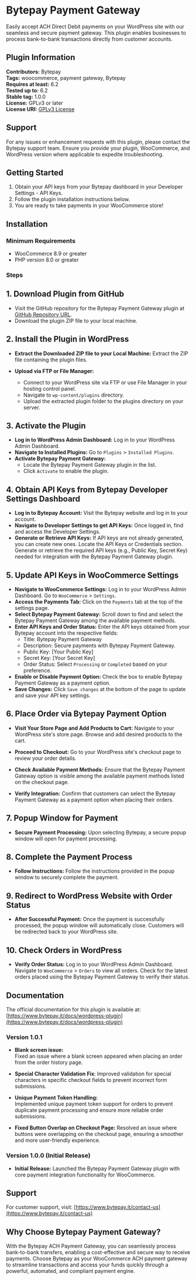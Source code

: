 # Bytepay Payment Gateway

Easily accept ACH Direct Debit payments on your WordPress site with our seamless and secure payment gateway. This plugin enables businesses to process bank-to-bank transactions directly from customer accounts.

## Plugin Information

**Contributors:** Bytepay  
**Tags:** woocommerce, payment gateway, Bytepay  
**Requires at least:** 6.2  
**Tested up to:** 6.2  
**Stable tag:** 1.0.0  
**License:** GPLv3 or later  
**License URI:** [GPLv3 License](https://www.gnu.org/licenses/gpl-3.0.html)

## Support

For any issues or enhancement requests with this plugin, please contact the Bytepay support team. Ensure you provide your plugin, WooCommerce, and WordPress version where applicable to expedite troubleshooting.

## Getting Started

1. Obtain your API keys from your Bytepay dashboard in your Developer Settings - API Keys.
2. Follow the plugin installation instructions below.
3. You are ready to take payments in your WooCommerce store!

## Installation

### Minimum Requirements

- WooCommerce 8.9 or greater
- PHP version 8.0 or greater

### Steps

## 1. Download Plugin from GitHub

- Visit the GitHub repository for the Bytepay Payment Gateway plugin at [GitHub Repository URL](https://github.com/bytepay-it/bytepay-payment-gateway.git).
- Download the plugin ZIP file to your local machine.

## 2. Install the Plugin in WordPress

- **Extract the Downloaded ZIP file to your Local Machine:**
  Extract the ZIP file containing the plugin files.

- **Upload via FTP or File Manager:**
  - Connect to your WordPress site via FTP or use File Manager in your hosting control panel.
  - Navigate to `wp-content/plugins` directory.
  - Upload the extracted plugin folder to the plugins directory on your server.

## 3. Activate the Plugin

- **Log in to WordPress Admin Dashboard:**
  Log in to your WordPress Admin Dashboard.
- **Navigate to Installed Plugins:**
  Go to `Plugins` > `Installed Plugins`.
- **Activate Bytepay Payment Gateway:**
  - Locate the Bytepay Payment Gateway plugin in the list.
  - Click `Activate` to enable the plugin.

## 4. Obtain API Keys from Bytepay Developer Settings Dashboard

- **Log in to Bytepay Account:**
  Visit the Bytepay website and log in to your account.
- **Navigate to Developer Settings to get API Keys:**
  Once logged in, find and access the Developer Settings.
- **Generate or Retrieve API Keys:**
  If API keys are not already generated, you can create new ones.
  Locate the API Keys or Credentials section.
  Generate or retrieve the required API keys (e.g., Public Key, Secret Key) needed for integration with the Bytepay Payment Gateway plugin.

## 5. Update API Keys in WooCommerce Settings

- **Navigate to WooCommerce Settings:**
  Log in to your WordPress Admin Dashboard.
  Go to `WooCommerce` > `Settings`.
- **Access the Payments Tab:**
  Click on the `Payments` tab at the top of the settings page.
- **Select Bytepay Payment Gateway:**
  Scroll down to find and select the Bytepay Payment Gateway among the available payment methods.
- **Enter API Keys and Order Status:**
  Enter the API keys obtained from your Bytepay account into the respective fields:
  - Title: Bytepay Payment Gateway
  - Description: Secure payments with Bytepay Payment Gateway.
  - Public Key: [Your Public Key]
  - Secret Key: [Your Secret Key]
  - Order Status: Select `Processing` or `Completed` based on your preference.
- **Enable or Disable Payment Option:**
  Check the box to enable Bytepay Payment Gateway as a payment option.
- **Save Changes:**
  Click `Save changes` at the bottom of the page to update and save your API key settings.

## 6. Place Order via Bytepay Payment Option

- **Visit Your Store Page and Add Products to Cart:**
  Navigate to your WordPress site's store page.
  Browse and add desired products to the cart.

- **Proceed to Checkout:**
  Go to your WordPress site's checkout page to review your order details.

- **Check Available Payment Methods:**
  Ensure that the Bytepay Payment Gateway option is visible among the available payment methods listed on the checkout page.

- **Verify Integration:**
  Confirm that customers can select the Bytepay Payment Gateway as a payment option when placing their orders.

## 7. Popup Window for Payment

- **Secure Payment Processing:**
  Upon selecting Bytepay, a secure popup window will open for payment processing.

## 8. Complete the Payment Process

- **Follow Instructions:**
  Follow the instructions provided in the popup window to securely complete the payment.

## 9. Redirect to WordPress Website with Order Status

- **After Successful Payment:**
  Once the payment is successfully processed, the popup window will automatically close.
  Customers will be redirected back to your WordPress site.

## 10. Check Orders in WordPress

- **Verify Order Status:**
  Log in to your WordPress Admin Dashboard.
  Navigate to `WooCommerce` > `Orders` to view all orders.
  Check for the latest orders placed using the Bytepay Payment Gateway to verify their status.

## Documentation

The official documentation for this plugin is available at: [https://www.bytepay.it/docs/wordpress-plugin](https://www.bytepay.it/docs/wordpress-plugin)

### Version 1.0.1

- **Blank screen issue:**  
  Fixed an issue where a blank screen appeared when placing an order from the order history page.

- **Special Character Validation Fix**:
  Improved validation for special characters in specific checkout fields to prevent incorrect form submissions.

- **Unique Payment Token Handling:**  
  Implemented unique payment token support for orders to prevent duplicate payment processing and ensure more reliable order submissions.

- **Fixed Button Overlap on Checkout Page:** 
  Resolved an issue where buttons were overlapping on the checkout page, ensuring a smoother and more user-friendly experience.


### Version 1.0.0 (Initial Release)

- **Initial Release:** Launched the Bytepay Payment Gateway plugin with core payment integration functionality for WooCommerce.

## Support

For customer support, visit: [https://www.bytepay.it/contact-us](https://www.bytepay.it/contact-us)

## Why Choose Bytepay Payment Gateway?

With the Bytepay ACH Payment Gateway, you can seamlessly process bank-to-bank transfers, enabling a cost-effective and secure way to receive payments. Choose Bytepay as your WooCommerce ACH payment gateway to streamline transactions and access your funds quickly through a powerful, automated, and compliant payment engine.
